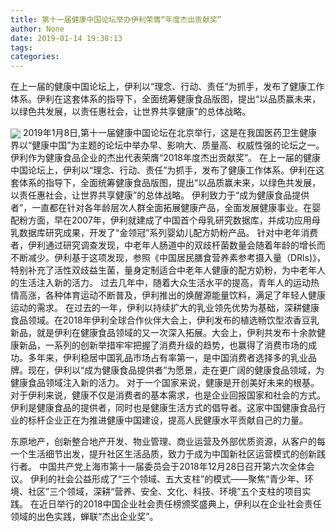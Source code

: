 ```yaml
---
title: 第十一届健康中国论坛举办伊利荣膺“年度杰出贡献奖”
author: None
date: 2019-01-14 19:38:13
tags: 
categories: 
---
```

在上一届的健康中国论坛上，伊利以“理念、行动、责任”为抓手，发布了健康工作体系。伊利在这套体系的指导下，全面统筹健康食品版图，提出“以品质赢未来，以绿色共发展，以责任惠社会，让世界共享健康”的总体战略。
<!-- more -->
<img align="center" border="0" src="https://imgcdn.yicai.com/uppics/images/2019/01/2812c93ed827db9b662d074a1bb98b20.jpg" />
2019年1月8日,第十一届健康中国论坛在北京举行，这是在我国医药卫生健康界以“健康中国”为主题的论坛中举办早、影响大、质量高、权威性强的论坛之一。伊利作为健康食品企业的杰出代表荣膺“2018年度杰出贡献奖”。
在上一届的健康中国论坛上，伊利以“理念、行动、责任”为抓手，发布了健康工作体系。伊利在这套体系的指导下，全面统筹健康食品版图，提出“以品质赢未来，以绿色共发展，以责任惠社会，让世界共享健康”的总体战略。
伊利致力于“成为健康食品提供者”，一直都在针对各年龄层次人群全面拓展健康产品，全面发展健康事业。在婴配粉方面，早在2007年，伊利就建成了中国首个母乳研究数据库，并成功应用母乳数据库研究成果，开发了“金领冠”系列婴幼儿配方奶粉产品。
针对中老年消费者，伊利通过研究调查发现，中老年人肠道中的双歧杆菌数量会随着年龄的增长而不断减少。伊利基于这项发现，参照《中国居民膳食营养素参考摄入量（DRls)》，特别补充了活性双歧益生菌，量身定制适合中老年人健康的配方奶粉，为中老年人的生活注入新的活力。
过去几年中，随着大众生活水平的提高，青年人的运动热情高涨，各种体育运动不断普及，伊利推出的焕醒源能量饮料，满足了年轻人健康运动的需求。
在过去的一年，伊利以持续扩大的乳业领先优势为基础，深耕健康食品领域。在2018年伊利全球合作伙伴大会上，伊利发布的植选畅饮型浓香豆乳新品，就是伊利在健康食品领域的又一次深入拓展。大会上，伊利共发布十余款健康新品，一系列的创新举措牢牢把握了消费升级的趋势，也赢得了消费市场的成功。多年来，伊利稳居中国乳品市场占有率第一，是中国消费者选择多的乳业品牌。现在，伊利以“成为健康食品提供者”为愿景，走在更广阔的健康食品领域，为健康食品领域注入新的活力。
对于一个国家来说，健康是开创美好未来的根基。对于伊利来说，健康不仅是消费者的基本需求，也是企业回报国家和社会的方式。伊利是健康食品的提供者，同时也是健康生活方式的倡导者。这家中国健康食品行业的标杆企业正在为推进健康中国建设，提高人民健康水平贡献自己的力量。
 
 
东原地产，创新整合地产开发、物业管理、商业运营及外部优质资源，从客户的每一个生活细节出发，提升社区生活品质，致力于成为中国新社区运营模式的创新践行者。
中国共产党上海市第十一届委员会于2018年12月28日召开第六次全体会议。
伊利的社会公益形成了“三个领域、五大支柱”的模式——聚焦“青少年、环境、社区”三个领域，深耕“营养、安全、文化、科技、环境”五个支柱的项目实践。
在近日举行的2018中国企业社会责任榜颁奖盛典上，伊利以在企业社会责任领域的出色实践，蝉联“杰出企业奖”。
